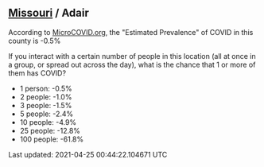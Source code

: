 
## [Missouri](/united-states/missouri) / Adair

According to [MicroCOVID.org](http://microcovid.org),
the "Estimated Prevalence" of COVID in this county is -0.5%

If you interact with a certain number of people in this location
(all at once in a group, or spread out across the day), what is the chance that
1 or more of them has COVID?

- 1 person: -0.5%
- 2 people: -1.0%
- 3 people: -1.5%
- 5 people: -2.4%
- 10 people: -4.9%
- 25 people: -12.8%
- 100 people: -61.8%

Last updated: 2021-04-25 00:44:22.104671 UTC
